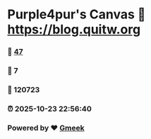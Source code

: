 # Purple4pur's Canvas :link: https://blog.quitw.org 
### :page_facing_up: [47](https://blog.quitw.org/tag.html) 
### :speech_balloon: 7 
### :hibiscus: 120723 
### :alarm_clock: 2025-10-23 22:56:40 
### Powered by :heart: [Gmeek](https://github.com/Meekdai/Gmeek)

